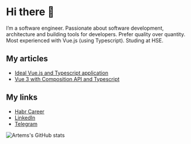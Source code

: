 # Hi there 👋

I’m a software engineer. Passionate about software development, architecture and building tools for developers. Prefer quality over quantity. Most experienced with Vue.js (using Typescript).
Studing at HSE.

<!-- [![Top Langs](https://github-readme-stats.vercel.app/api/top-langs/?username=sadfsdfdsa&layout=compact)](https://github.com/sadfsdfdsa/github-readme-stats)
 -->
 
<!--
**sadfsdfdsa/sadfsdfdsa** is a ✨ _special_ ✨ repository because its `README.md` (this file) appears on your GitHub profile.

Here are some ideas to get you started:

- 🔭 I’m currently working on ...
- 🌱 I’m currently learning ...
- 👯 I’m looking to collaborate on ...
- 🤔 I’m looking for help with ...
- 💬 Ask me about ...
- 📫 How to reach me: ...
- 😄 Pronouns: ...
- ⚡ Fun fact: ...
-->

## My articles

* [Ideal Vue.js and Typescript application](https://habr.com/ru/post/540798/)
* [Vue 3 with Composition API and Typescript](https://habr.com/ru/post/557928/)

## My links

* [Habr Career](https://career.habr.com/karanarqq)
* [LinkedIn](https://www.linkedin.com/in/karanarqq/)
* [Telegram](https://t.me/karanarqq)

![Artems's GitHub stats](https://github-readme-stats.vercel.app/api?username=sadfsdfdsa&show_icons=true&theme=radical)
